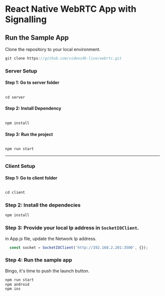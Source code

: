 # React Native WebRTC App with Signalling

## Run the Sample App

Clone the repository to your local environment.

```js
git clone https://github.com/videosdk-live/webrtc.git
```

### Server Setup

#### Step 1: Go to server folder

```js

cd server

```

#### Step 2: Install Dependency
```js

npm install
```

#### Step 3: Run the project
```js

npm run start
```
---

### Client Setup


#### Step 1: Go to client folder

```js

cd client
```

### Step 2: Install the dependecies

```js
npm install
```

### Step 3: Provide your local Ip address in `SocketIOClient`.

 in App.js file, update the Network Ip address.
 
```js
  const socket = SocketIOClient('http://192.168.2.201:3500', {});
```


### Step 4: Run the sample app

Bingo, it's time to push the launch button.

```js
npm run start
npm android
npm ios
```
